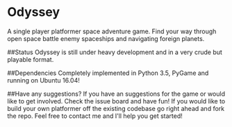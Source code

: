 # Odyssey

A single player platformer space adventure game. Find your way through open
space battle enemy spaceships and navigating foreign planets.


##Status
Odyssey is still under heavy development and in a very crude but playable format. 


##Dependencies
Completely implemented in Python 3.5, PyGame and running on Ubuntu 16.04! 


##Have any suggestions?
If you have an suggestions for the game or would like to get involved. Check the issue board and have fun! If you would like to build your own platformer off the existing codebase go right ahead and fork the repo. Feel free to contact me and I'll help you get started!





